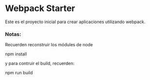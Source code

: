 # Webpack Starter

Este es el proyecto inicial para crear aplicaciones utilizando webpack.

### Notas:
Recuerden reconstruir los módules de node

npm install

y para contruir el build, recuerden:

npm run build